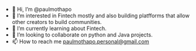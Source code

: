 - 👋 Hi, I’m @paulmothapo
- 👀 I’m interested in Fintech mostly and also building platfforms that allow other creators to build communities.
- 🌱 I’m currently learning about Fintech.
- 💞️ I’m looking to collaborate on python and Java projects.
- 📫 How to reach me paulmothapo.personal@gmail.com

<!---
paulmothapo/paulmothapo is a ✨ special ✨ repository because its `README.md` (this file) appears on your GitHub profile.
You can click the Preview link to take a look at your changes.
--->
